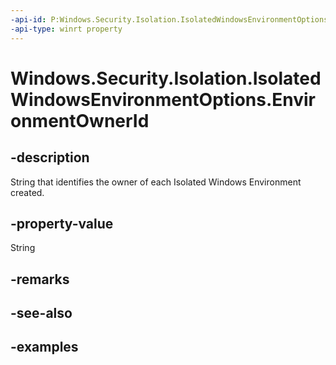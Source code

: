 ```yaml
---
-api-id: P:Windows.Security.Isolation.IsolatedWindowsEnvironmentOptions.EnvironmentOwnerId
-api-type: winrt property
---
```


<!-- Property syntax.
public string EnvironmentOwnerId { get;  set; }
-->

# Windows.Security.Isolation.IsolatedWindowsEnvironmentOptions.EnvironmentOwnerId

## -description
String that identifies the owner of each Isolated Windows Environment created.
## -property-value
String
## -remarks

## -see-also

## -examples

